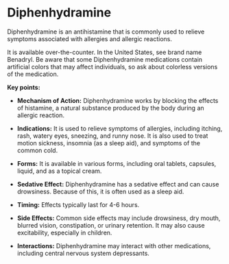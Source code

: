 # Diphenhydramine 

Diphenhydramine is an antihistamine that is commonly used to relieve symptoms associated with allergies and allergic reactions. 

It is available over-the-counter. In the United States, see brand name Benadryl. Be aware that some Diphenhydramine medications contain artificial colors that may affect individuals, so ask about colorless versions of the medication.

**Key points:**

* **Mechanism of Action:** Diphenhydramine works by blocking the effects of histamine, a natural substance produced by the body during an allergic reaction.

* **Indications:** It is used to relieve symptoms of allergies, including itching, rash, watery eyes, sneezing, and runny nose. It is also used to treat motion sickness, insomnia (as a sleep aid), and symptoms of the common cold.

* **Forms:** It is available in various forms, including oral tablets, capsules, liquid, and as a topical cream.

* **Sedative Effect:** Diphenhydramine has a sedative effect and can cause drowsiness. Because of this, it is often used as a sleep aid.

* **Timing:** Effects typically last for 4-6 hours.

* **Side Effects:** Common side effects may include drowsiness, dry mouth, blurred vision, constipation, or urinary retention. It may also cause excitability, especially in children.

* **Interactions:** Diphenhydramine may interact with other medications, including central nervous system depressants. 
